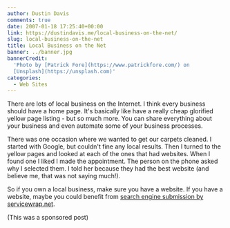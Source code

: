 ```yaml
---
author: Dustin Davis
comments: true
date: 2007-01-18 17:25:40+00:00
link: https://dustindavis.me/local-business-on-the-net/
slug: local-business-on-the-net
title: Local Business on the Net
banner: ../banner.jpg
bannerCredit:
  'Photo by [Patrick Fore](https://www.patrickfore.com/) on
  [Unsplash](https://unsplash.com)'
categories:
  - Web Sites
---
```


There are lots of local business on the Internet. I think every business should
have a home page. It's basically like have a really cheap glorified yellow page
listing - but so much more. You can share everything about your business and
even automate some of your business processes.

There was one occasion where we wanted to get our carpets cleaned. I started
with Google, but couldn't fine any local results. Then I turned to the yellow
pages and looked at each of the ones that had websites. When I found one I liked
I made the appointment. The person on the phone asked why I selected them. I
told her because they had the best website (and believe me, that was not saying
much!).

So if you own a local business, make sure you have a website. If you have a
website, maybe you could benefit from
[search engine submission by servicewrap.net](http://www.servicewrap.net).

(This was a sponsored post)
